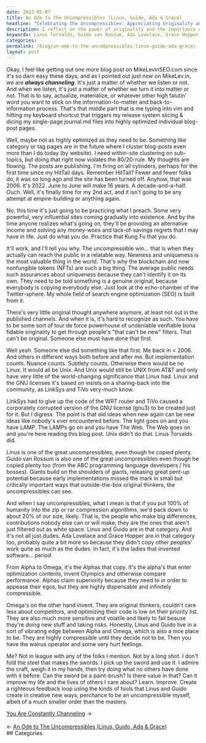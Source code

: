 ```yaml
---
date: 2022-05-07
title: An Ode to The Uncompressibles (Linus, Guido, Ada & Grace)
headline: "Celebrating the Uncompressibles: Appreciating Originality and Great Ideas"
description: I reflect on the power of originality and the importance of the 'uncompressibles' - Linus Torvalds and Guido van Rossum - who have created revolutionary ideas despite copying plenty. I explore the need to recognize and appreciate newness and uniqueness, and the potential of great ideas yet to be realized. I recognize the work of uncompressibles like Linus, Guido, Ada Lovelace, and Grace Hopper, and admire their contrast to the 'Alphas
keywords: Linus Torvalds, Guido van Rossum, Ada Lovelace, Grace Hopper, Originality, Uncompressibles, Revolutionary Ideas, Newness, Uniqueness, Blockchain, Nonfungible Tokens, NFTs, Alphas, Optimization, Copying, Contributions
categories: 
permalink: /blog/an-ode-to-the-uncompressibles-linus-guido-ada-grace/
layout: post
---
```



Okay, I feel like getting out one more blog post on MikeLevinSEO.com since it's
so darn easy these days, and as I pointed out just now on MikeLev.in, we are
***always channeling***. It's just a matter of whether we listen or not. And
when we listen, it's just a matter of whether we turn it into matter or not.
That is to say, actualize, materialize, or whatever other high falutin' word
you want to stick on the information-to-matter and back-to-information process.
That's that middle part that is me typing into vim and hitting my keyboard
shortcut that triggers my release system slicing & dicing my single-page
journal.md files into highly optimized individual blog-post pages.

Well, maybe not as highly optimized as they need to be. Something like category
or tag pages are in the future where I cluster blog-posts even more than I do
today (by website). I need within-site clustering on sub-topics, but doing that
right now violates the 80/20-rule. My thoughts are flowing. The posts are
publishing. I'm firing on all cylinders, perhaps for the first time since my
HitTail days. Remember HitTail? Fewer and fewer folks do, it was so long ago
and the site has been turned off. Anyhow, that was 2006. It's 2022. June to
June will make 16 years. A decade-and-a-half. Ouch. Well, it's finally time for
my 2nd act, and it isn't going to be any attempt at empire-building or anything
again.

No, this time it's just going to be practicing what I preach. Some very
powerful, very influential sites coming gradually into existence. And by the
time anyone realizes what's going on, they'll be providing an alternative
income and solving any money-woes and lack-of-savings regrets that I may have
in life. Just do what you do. Practice that Kung Fu that you do.

It'll work, and I'll tell you why. The uncompressible win... that is when
they actually can reach the public in a relatable way. Newness and uniqueness
is the most valuable thing in the world. That's why the blockchain and now
nonfungible tokens (NFTs) are such a big thing. The average public needs such
assurances about uniqueness because they can't identify it on its own. They
need to be told something is a genuine original, because everybody is copying
everybody else. Just look at the echo-chamber of the Twitter-sphere. My whole
field of search engine optimization (SEO) is built from it.

There's very little original thought anywhere anymore, at least not out in the
published channels. And when it is, it's hard to recognize as such. You have to
be some sort of tour de force powerhouse of undeniable verifiable bona fidable
originality to get through people's "that can't be new" filters. That can't be
original. Someone else must have done that first.

Well yeah. Someone else did something like that first. Me back in < 2006. And
others in different ways both before and after me. But implementation counts.
Nuance counts. Subtlety counts. Otherwise there would be no Linux. It would all
be Unix. And Unix would still be UNIX from AT&T and only have very little of
the world-changing significance that Linux had. Linux and the GNU licenses it's
based on insists on a sharing-back into the community, as LinkSys and TiVo
very-much know.

LinkSys had to give up the code of the WRT router and TiVo caused a corporately
corrupted version of the GNU license (gnu3) to be created just for it. But I
digress. The point is that old ideas when new again can be new ideas like
nobody's ever encountered before. The light goes on and you have LAMP. The
LAMPs go on and you have The Web. The Web goes on and you're here reading this
blog post. Unix didn't do that. Linus Torvalds did.

Linus is one of the great uncompressibles, even though he copied plenty. Guido
van Rossum is also one of the great uncompressibles even though he copied
plenty too (from the ABC programming language developers / his bosses). Giants
build on the shoulders of giants, releasing great pent-up potential because
early implementations missed the mark in small but critically important ways
that outside-the-box original thinkers, the uncompressibles can see.

And when I say uncompressibles, what I mean is that if you put 100% of
humanity into the zip or rar compression algorithms, we'd pack down to about
20% of our size, likely. That is, the people who make big differences,
contributions nobody else can or will make, they are the ones that aren't just
filtered out as white space. Linus and Guido are in that category. And it's not
all just dudes. Ada Lovelace and Grace Hopper are in that category too,
probably quite a bit more so because they didn't copy other peoples' work quite
as much as the dudes. In fact, it's the ladies that invented software...
period

From Alpha to Omega, it's the Alphas that copy. It's the alpha's that enter
optimization contents, invent Olympics and otherwise compare performance.
Alphas claim superiority because they need to in order to appease their egos,
but they are highly dispensable and infinitely compressible.

Omega's on the other hand invent. They are original thinkers, couldn't care
less about competitors, and optimizing their code is low on their priority
list. They are also much more sensitive and volatile and likely to fail beause
they're doing new stuff and taking risks. Honestly, Linus and Guido live in a
sort of vibrating edge between Alpha and Omega, which is also a nice place to
be. They are highly compressible until they decide not to be. Then you have the
walrus operator and some very hurt feelings.

Me? Not in league with any of the folks I mention. Not by a long shot. I don't
fold the steel that makes the swords. I pick up the sword and use it. I admire
the craft, weigh it in my hands, then try doing what no others have done with
it before. Can the sword be a paint-brush? Is there value in that? Can it
improve my life and the lives of others I care about? Learn. Improve. Create a
righteous feedback loop using the kinds of tools that Linus and Guido create in
creative new ways, perchance to be an uncompressible myself, albeit of a much
smaller order than the masters.


<div class="post-nav"><div class="post-nav-next"><a href="/blog/you-are-constantly-channeling">You Are Constantly Channeling</a><span class="arrow">&nbsp;&rarr;</span></div> &nbsp; <div class="post-nav-prev"><span class="arrow">&larr;&nbsp;</span><a href="/blog/an-ode-to-the-uncompressibles-linus-guido-ada-grace">An Ode to The Uncompressibles (Linus, Guido, Ada & Grace)</a></div></div>
## Categories

<ul></ul>